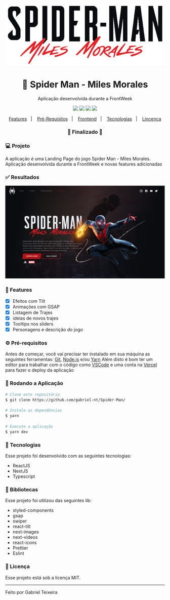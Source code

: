 <p align="center">
  <img src="https://github.com/gabriel-nt/Spider-Man/blob/main/src/assets/github/logo.png" alt="Spider-Man-Miles-Morales" />
</p>
<h1 align="center">
    🚀 Spider Man - Miles Morales
</h1>
<p align="center">Aplicação desenvolvida durante a FrontWeek</p>

<p align="center">
  <img src="https://img.shields.io/badge/react%20version-16.8.0-informational"/>
  <img src="https://img.shields.io/badge/next%20version-latest-important" />
  <img src="https://img.shields.io/badge/last%20commit-september-blue" />
  <img src="https://img.shields.io/badge/license-MIT-success"/>
</p>

<p align="center">
  <a href="#-features">Features</a>&nbsp;&nbsp;&nbsp;|&nbsp;&nbsp;&nbsp;
  <a href="#-pré-requisitos">Pré-Requisitos</a>&nbsp;&nbsp;&nbsp;|&nbsp;&nbsp;&nbsp;
  <a href="#-rodando-a-aplicação">Frontend</a>&nbsp;&nbsp;&nbsp;|&nbsp;&nbsp;&nbsp;
  <a href="#-tecnologias">Tecnologias</a>&nbsp;&nbsp;&nbsp;|&nbsp;&nbsp;&nbsp;
  <a href="#-licença">Lincença</a>
</p>

<h3 align="center"> 
🚧  Finalizado  🚧
</h3>

### 💻 Projeto

A aplicação é uma Landing Page do jogo Spider Man - Miles Morales. Aplicação desenvolvida durante a FrontWeek e novas features adicionadas

### ✅ Resultados
<img src="https://github.com/gabriel-nt/Spider-Man/blob/main/src/assets/github/home.png" />

### 📎 Features

- [x] Efeitos com Tilt
- [x] Animações com GSAP
- [x] Listagem de Trajes
- [x] ideias de novos trajes
- [x] Tooltips nos sliders
- [x] Personagens e descrição do jogo

### ⚙ Pré-requisitos

Antes de começar, você vai precisar ter instalado em sua máquina as seguintes ferramentas:
[Git](https://git-scm.com), [Node.js](https://nodejs.org/en/) e/ou [Yarn](https://https://yarnpkg.com/) 
Além disto é bom ter um editor para trabalhar com o código como [VSCode](https://code.visualstudio.com/) 
e uma conta na [Vercel](https://vercel.com/) para fazer o deploy da aplicação

### 🎲 Rodando a Aplicação

```bash
# Clone este repositório
$ git clone https://github.com/gabriel-nt/Spider-Man/

# Instale as dependências
$ yarn

# Execute a aplicação
$ yarn dev
```

### 🚀 Tecnologias

Esse projeto foi desenvolvido com as seguintes tecnologias:

- ReactJS
- NextJS
- Typescript

### 📕 Bibliotecas

Esse projeto foi utilizou das seguintes lib:

- styled-components
- gsap
- swiper
- react-tilt
- next-images
- next-videos
- react-icons
- Prettier
- Eslint

### 📝 Licença

Esse projeto está sob a licença MIT.

<hr/>

Feito por Gabriel Teixeira

